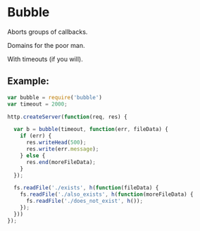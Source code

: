 # Bubble

Aborts groups of callbacks.

Domains for the poor man.

With timeouts (if you will).

## Example:


```javascript
var bubble = require('bubble')
var timeout = 2000;

http.createServer(function(req, res) {

  var b = bubble(timeout, function(err, fileData) {
    if (err) {
      res.writeHead(500);
      res.write(err.message);
    } else {
      res.end(moreFileData);
    }
  });

  fs.readFile('./exists', h(function(fileData) {
    fs.readFile('./also_exists', h(function(moreFileData) {
      fs.readFile('./does_not_exist', h());
    });
  }))
});
```